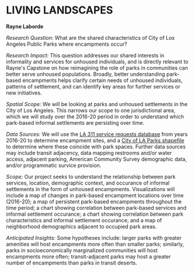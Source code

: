 # LIVING LANDSCAPES
**Rayne Laborde**

*Research Question:* What are the shared characteristics of City of Los Angeles Public Parks where encampments occur?

*Research Impact:* This question addresses our shared interests in informality and services for unhoused individuals, and is directly relevant to Rayne's Capstone on how reimagining the role of parks in communities can better serve unhoused populations. Broadly, better understanding park-based encampments helps clarify certain needs of unhoused individuals, patterns of settlement, and can identify key areas for further services or new initiatives. 

*Spatial Scope:* We will be looking at parks and unhoused settlements in the City of Los Angeles. This narrows our scope to one jurisdictional area, which we will study over the 2016-20 period in order to understand which park-based informal settlements are persisting over time.

*Data Sources:*  We will use the [LA 311 service requests database](https://data.lacity.org/A-Well-Run-City/MyLA311-Service-Request-Data-2020/rq3b-xjk8) from years 2016-20 to determine encampment sites, and a [City of LA Parks shapefile](https://data.lacity.org/A-Livable-and-Sustainable-City/Department-of-Recreation-and-Parks-GIS-Map-of-Park/nuub-r4zx) to determine where these coincide with park spaces. Further data sources may include transit adjacency, data mapping restrooms and/or water access, adjacent parking, American Community Survey demographic data, and/or programmatic survice provision.

*Scope:* Our project seeks to understand the relationship between park services, location, demographic context, and occurance of informal settlements in the form of unhoused encampments. Visualizations will include a map of changes in park-based encampment locations over time (2016-20); a map of persistent park-based encampments throughout the time period; a chart showing correlation between park-based services and informal settlement occurance; a chart showing correlation between park characteristics and informal settlement occurance; and a map of neighborhood demographics adjacent to occupied park areas.

*Anticipated Insights:* Some hypotheses include: larger parks with greater amenities will host encampments more often than smaller parks; similarly, parks in socioeconomically marginalized communities will host encampments more often; transit-adjacent parks may host a greater number of encampments than parks in transit deserts.

